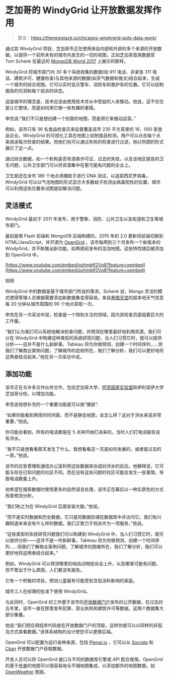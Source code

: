 # 芝加哥的 WindyGrid 让开放数据发挥作用

> 原文：<https://thenewstack.io/chicagos-windygrid-puts-data-work/>

通过其 WindyGrid 项目，芝加哥市正在使用来自内部和外部的多个来源的开放数据，以提供一个前所未有的城市内发生的一切的视图，正如芝加哥首席数据官 Tom Schenk 在最近的 [MongoDB World 2017](https://www.mongodb.com/world17) 上展示的那样。

WindyGrid 将城市部门内 30 多个系统收集的数据(如 911 电话、非紧急 311 电话、建筑许可、健康检查)与其他来源的数据(如天气数据和推文)结合起来，生成一个城市的综合视图。它可以实时显示警车、消防车和救护车的位置。它可以绘制报告的坑洞和每个投诉的状态。

这座城市的理念是，技术应该由使用技术并从中受益的人来推动。他说，这不仅仅是让它更快，而是如何用它做一些有趣的事情。

申克说:“我们不只是想创建一个别致的地图，而是用它来推动运营。”

例如，该市只有 36 名食品检查员来监督覆盖该市 235 平方英里的 16，000 家食品企业。WindyGrid 的可视化工具在地图上绘制食品检测。用户可以点击每个点来阅读每次检查的结果。但他们也可以通过失败的检查进行过滤，他以热图的形式展示了这一点。

通过综合数据，如一个机构是否有酒类许可证，过去的失败，以及该地区报告的卫生问题，公共卫生部门可以将资源集中在更可能有问题的企业上。

卫生部还在全市 189 个地点诱捕蚊子进行 DNA 测试，以追踪西尼罗病毒。WindyGrid 可以以气泡地图的形式显示大多数蚊子检测出病毒阳性的位置，城市可以利用这些位置来试图提前解决问题。

## 灵活模式

WindyGrid 最初于 2011 年发布，用于警察、消防、公共卫生以及街道和卫生等城市部门。

最初是用 Flash 前端和 MongoDB 后端构建的，2015 年的 2.0 更新将前端切换到 HTML/JavaScript，并开源为 [OpenGrid](https://github.com/Chicago/opengrid) 。该市每两到三个月发布一个新版本的 WindyGrid，并不断推出新功能，如两周前发布的泡泡地图。这些特性随后被添加到 OpenGrid 中。

[https://www.youtube.com/embed/pzhmbtf2Vp8?feature=oembed](https://www.youtube.com/embed/pzhmbtf2Vp8?feature=oembed)

视频

WindyGrid 中的数据是基于城市部门所说的需求。Schenk 说，Mongo 灵活的模式使得管理人员根据需要添加新数据集变得容易。来自[黑暗天空](https://darksky.net/app/)的超本地天气信息每 20 分钟从城市周围的 90 个地点获取一次。

申克在另一次采访中说，检查是一个特别关注的领域，因为其检查员面临着巨大的工作量。

“我们认为我们可以系统地解决检查问题，并预测在哪里最好地利用资源。我们可以在 WindyGrid 中构建这种类型的系统研究问题，当人们习惯它时，就可以提供分析——这并不是什么新鲜事。Tableau 将为你做预测，创建一个时间序列……但我们了解商业案例问题，了解城市的症结所在，我们了解分析，我们可以更好地将这两者结合起来，”他在另一次采访中说。

## 添加功能

该市正在与许多合作伙伴合作，包括芝加哥大学、[阿贡国家实验室](https://www.anl.gov/)和伊利诺伊大学芝加哥分校，以增加功能。

申克说他想补充的一个重要功能是可以按“播放”:

“如果你能看到两周的时间窗，而不是静态地图，会怎么样？这对于洪水来说非常重要，”他说。

你可能会看到，所有的电话都是在 5 点钟开始打进来的，当时人们打电话报告说有洪水。

“我不只是想看看那天发生了什么，我想看看这一天是如何发展的，或者是过去的一周，”他说。

该市的应急管理和通信办公室利用这些数据来协调对洪水的反应。他解释说，它可能与存在已知问题的社区不同，而在没有这些问题的社区可能会发生一些事情，导致电话数量上升。

他希望在搜索数据时使用更多的自然语言处理，该市正在幕后以一种实质性的方式改善预测分析。

“我们称之为在 WindyGrid 后面安装大脑，”他说。

“而不是实时数据和历史数据，它只是将数据存储在数据库中并访问它。我们有兴趣知道未来会有什么样的数据。我们正致力于将此作为一项服务，”他说。

“这些类型的系统研究问题我们可以构建到 WindyGrid 中，当人们习惯它时，就可以提供分析——这并不是一件新鲜事。Tableau 将为你做预测，创建一个时间序列……但我们了解商业案例问题，了解城市的困难所在，我们了解分析，我们可以更好地将这两者结合起来。”

例如，WindyGrid 可以预测哪里的啮齿动物投诉会上升，以及哪里可能有问题，但不管出于什么原因，人们都没有报告。

它有一个积极的项目，预测儿童最有可能受到含铅涂料影响的家庭。

城市工人在经理的批准下使用 WindyGrid。

与此同时，OpenGrid 的工作基于该市的[开放数据门户](https://data.cityofchicago.org/)发布的公开数据，在过去的五年里，该市一直在那里发布犯罪、营业执照和建筑许可等数据。这两个数据集大部分重叠。

他说:“我们把应用程序代码放在开放数据门户的顶层，这样你就可以以同样的非孤岛方式查看数据。”该体系结构的设计使您可以更换后端。

OpenGrid 可以配置为运行各种来源，包括 [Plenar.io](http://plenar.io/) ，它可以从 [Socrata](https://socrata.com/) 和 [Ckan](https://ckan.org/) 开放数据门户获取数据。

开发人员可以将 OpenGrid 接口与不同的数据库引擎或 API 配合使用。OpenGrid 的基于[传单](http://maptimeboston.github.io/leaflet-intro/)的地图可以很容易地与平铺地图集成，以添加额外的地图数据，如 [OpenWeather](https://openweathermap.org/) 图层。

<svg xmlns:xlink="http://www.w3.org/1999/xlink" viewBox="0 0 68 31" version="1.1"><title>Group</title> <desc>Created with Sketch.</desc></svg>